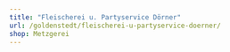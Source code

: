 ```yaml
---
title: "Fleischerei u. Partyservice Dörner"
url: /goldenstedt/fleischerei-u-partyservice-doerner/
shop: Metzgerei
---
```

